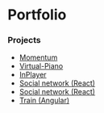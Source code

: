 # Portfolio
<h3>Projects</h3>
<ul>
<li><a href="https://den987655.github.io/Portfolio/momentum/">Momentum</a></li>
<li><a href="https://den987655.github.io/Portfolio/virtual-piano/">Virtual-Piano</a></li>
<li><a href="https://den987655.github.io/InPlayer_Start_01/">InPlayer</a></li>
  <li><a href="https://magnificent-lollipop-2bf712.netlify.app/">Social network (React)</a></li>
<li><a href="https://photo-flow.ru">Social network (React)</a></li>
<li><a href="https://coruscating-travesseiro-22707e.netlify.app/">Train (Angular)</a></li>
</ul>
